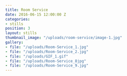 ```yaml
---
title: Room Service
date: 2016-06-15 12:00:00 Z
categories:
- stills
position: 3
layout: stills
thumbnail_image: "/uploads/room-service/image-1.jpg"
gallery:
- file: "/uploads/Room-Service_1.jpg"
- file: "/uploads/Room-Service_2.jpg"
- file: "/uploads/GIF_1.gif"
- file: "/uploads/Room-Service_8jpg"
- file: "/uploads/Room-Service_9.jpg"
---
```


